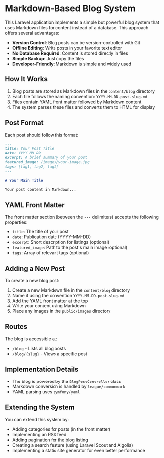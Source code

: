 # Markdown-Based Blog System

This Laravel application implements a simple but powerful blog system that uses Markdown files for content instead of a database. This approach offers several advantages:

- **Version Control**: Blog posts can be version-controlled with Git
- **Offline Editing**: Write posts in your favorite text editor
- **No Database Required**: Content is stored directly in files
- **Simple Backup**: Just copy the files
- **Developer-Friendly**: Markdown is simple and widely used

## How It Works

1. Blog posts are stored as Markdown files in the `content/blog` directory
2. Each file follows the naming convention: `YYYY-MM-DD-post-slug.md`
3. Files contain YAML front matter followed by Markdown content
4. The system parses these files and converts them to HTML for display

## Post Format

Each post should follow this format:

```markdown
---
title: Your Post Title
date: YYYY-MM-DD
excerpt: A brief summary of your post
featured_image: /images/your-image.jpg
tags: [tag1, tag2, tag3]
---

# Your Main Title

Your post content in Markdown...
```

## YAML Front Matter

The front matter section (between the `---` delimiters) accepts the following properties:

- `title`: The title of your post
- `date`: Publication date (YYYY-MM-DD)
- `excerpt`: Short description for listings (optional)
- `featured_image`: Path to the post's main image (optional)
- `tags`: Array of relevant tags (optional)

## Adding a New Post

To create a new blog post:

1. Create a new Markdown file in the `content/blog` directory
2. Name it using the convention `YYYY-MM-DD-post-slug.md`
3. Add the YAML front matter at the top
4. Write your content using Markdown
5. Place any images in the `public/images` directory

## Routes

The blog is accessible at:

- `/blog` - Lists all blog posts
- `/blog/{slug}` - Views a specific post

## Implementation Details

- The blog is powered by the `BlogPostController` class
- Markdown conversion is handled by `league/commonmark`
- YAML parsing uses `symfony/yaml`

## Extending the System

You can extend this system by:

- Adding categories for posts (in the front matter)
- Implementing an RSS feed
- Adding pagination for the blog listing
- Creating a search feature (using Laravel Scout and Algolia)
- Implementing a static site generator for even better performance 